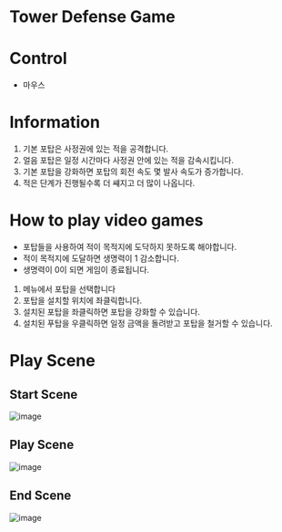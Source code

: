 # Tower Defense Game

# Control
- 마우스

# Information
1. 기본 포탑은 사정권에 있는 적을 공격합니다.
2. 얼음 포탑은 일정 시간마다 사정권 안에 있는 적을 감속시킵니다.
3. 기본 포탑을 강화하면 포탑의 회전 속도 몇 발사 속도가 증가합니다.
4. 적은 단계가 진행될수록 더 썌지고 더 많이 나옵니다.

# How to play video games
- 포탑들을 사용하여 적이 목적지에 도닥하지 못하도록 해야합니다.
- 적이 목적지에 도달하면 생명력이 1 감소합니다.
- 생명력이 0이 되면 게임이 종료됩니다.

1. 메뉴에서 포탑을 선택합니다
2. 포탑을 설치할 위치에 좌클릭합니다.
3. 설치된 포탑을 좌클릭하면 포탑을 강화할 수 있습니다.
4. 설치된 푸탑을 우클릭하면 일정 금액을 돌려받고 포탑을 철거할 수 있습니다.

# Play Scene
  ## Start Scene
  ![image](https://github.com/dbsrjs/Tower_Defense/assets/124150775/3c28a1d0-f65f-4d2f-8a36-001dab3def5c)

  ## Play Scene
  ![image](https://github.com/dbsrjs/Tower_Defense/assets/124150775/ae936860-702f-43c4-9d25-850f29e05a9d)

  ## End Scene
  ![image](https://github.com/dbsrjs/Tower_Defense/assets/124150775/0c95a2e1-22dc-439d-bdd6-2a3c3b0346ac)
